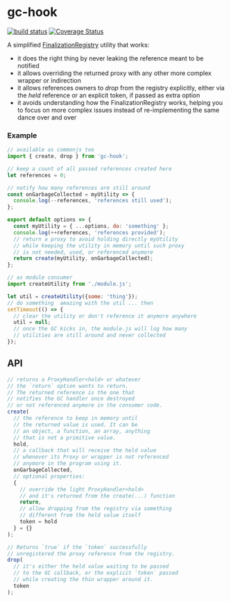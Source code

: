 # gc-hook

[![build status](https://github.com/WebReflection/gc-hook/actions/workflows/node.js.yml/badge.svg)](https://github.com/WebReflection/gc-hook/actions) [![Coverage Status](https://coveralls.io/repos/github/WebReflection/gc-hook/badge.svg?branch=main)](https://coveralls.io/github/WebReflection/gc-hook?branch=main)

A simplified [FinalizationRegistry](https://developer.mozilla.org/en-US/docs/Web/JavaScript/Reference/Global_Objects/FinalizationRegistry) utility that works:

  * it does the right thing by never leaking the reference meant to be notified
  * it allows overriding the returned proxy with any other more complex wrapper or indirection
  * it allows references owners to *drop* from the registry explicitly, either via the *held* reference or an explicit token, if passed as extra option
  * it avoids understanding how the FinalizationRegistry works, helping you to focus on more complex issues instead of re-implementing the same dance over and over

### Example

```js
// available as commonjs too
import { create, drop } from 'gc-hook';

// keep a count of all passed references created here
let references = 0;

// notify how many references are still around
const onGarbageCollected = myUtility => {
  console.log(--references, 'references still used');
};

export default options => {
  const myUtility = { ...options, do: 'something' };
  console.log(++references, 'references provided');
  // return a proxy to avoid holding directly myUtility
  // while keeping the utility in memory until such proxy
  // is not needed, used, or referenced anymore
  return create(myUtility, onGarbageCollected);
};

// as module consumer
import createUtility from './module.js';

let util = createUtility({some: 'thing'});
// do something  amazing with the util ... then
setTimeout(() => {
  // clear the utility or don't reference it anymore anywhere
  util = null;
  // once the GC kicks in, the module.js will log how many
  // utilities are still around and never collected
});
```

## API

```js
// returns a ProxyHandler<hold> or whatever
// the `return` option wants to return.
// The returned reference is the one that
// notifies the GC handler once destroyed
// or not referenced anymore in the consumer code.
create(
  // the reference to keep in memory until
  // the returned value is used. It can be
  // an object, a function, an array, anything
  // that is not a primitive value.
  hold,
  // a callback that will receive the held value
  // whenever its Proxy or wrapper is not referenced
  // anymore in the program using it.
  onGarbageCollected,
  // optional properties:
  {
    // override the light ProxyHandler<hold>
    // and it's returned from the create(...) function
    return,
    // allow dropping from the registry via something
    // different from the held value itself
    token = hold
  } = {}
);

// Returns `true` if the `token` successfully
// unregistered the proxy reference from the registry.
drop(
  // it's either the held value waiting to be passed
  // to the GC callback, or the explicit `token` passed
  // while creating the thin wrapper around it.
  token
);
```